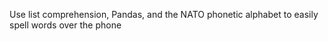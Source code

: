 Use list comprehension, Pandas, and the NATO phonetic alphabet to easily spell words over the phone
